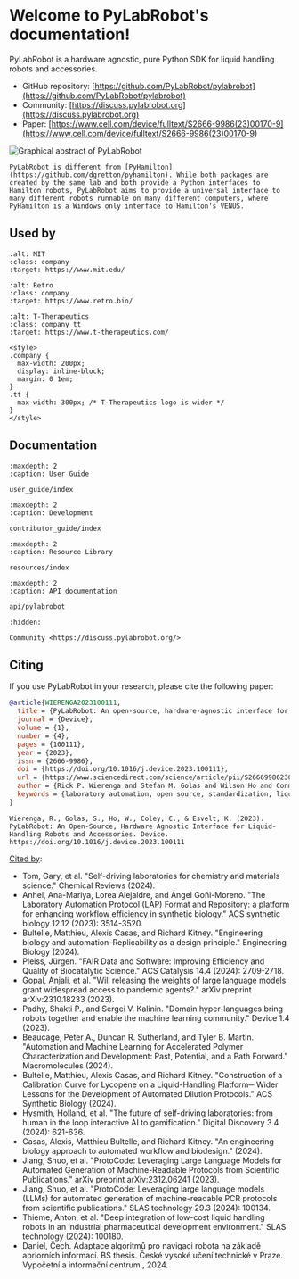 # Welcome to PyLabRobot's documentation!

PyLabRobot is a hardware agnostic, pure Python SDK for liquid handling robots and accessories.

- GitHub repository: [https://github.com/PyLabRobot/pylabrobot](https://github.com/PyLabRobot/pylabrobot)
- Community: [https://discuss.pylabrobot.org](https://discuss.pylabrobot.org)
- Paper: [https://www.cell.com/device/fulltext/S2666-9986(23)00170-9](<https://www.cell.com/device/fulltext/S2666-9986(23)00170-9>)

![Graphical abstract of PyLabRobot](/img/plr.jpg)

```{note}
PyLabRobot is different from [PyHamilton](https://github.com/dgretton/pyhamilton). While both packages are created by the same lab and both provide a Python interfaces to Hamilton robots, PyLabRobot aims to provide a universal interface to many different robots runnable on many different computers, where PyHamilton is a Windows only interface to Hamilton's VENUS.
```

## Used by

```{image} /img/used_by/mit.jpg
:alt: MIT
:class: company
:target: https://www.mit.edu/
```

```{image} /img/used_by/retrobio.webp
:alt: Retro
:class: company
:target: https://www.retro.bio/
```

```{image} /img/used_by/tt.png
:alt: T-Therapeutics
:class: company tt
:target: https://www.t-therapeutics.com/
```

```{raw} html
<style>
.company {
  max-width: 200px;
  display: inline-block;
  margin: 0 1em;
}
.tt {
  max-width: 300px; /* T-Therapeutics logo is wider */
}
</style>
```

## Documentation

```{toctree}
:maxdepth: 2
:caption: User Guide

user_guide/index
```

```{toctree}
:maxdepth: 2
:caption: Development

contributor_guide/index
```

```{toctree}
:maxdepth: 2
:caption: Resource Library

resources/index
```

```{toctree}
:maxdepth: 2
:caption: API documentation

api/pylabrobot
```

```{toctree}
:hidden:

Community <https://discuss.pylabrobot.org/>
```

## Citing

If you use PyLabRobot in your research, please cite the following paper:

```bibtex
@article{WIERENGA2023100111,
  title = {PyLabRobot: An open-source, hardware-agnostic interface for liquid-handling robots and accessories},
  journal = {Device},
  volume = {1},
  number = {4},
  pages = {100111},
  year = {2023},
  issn = {2666-9986},
  doi = {https://doi.org/10.1016/j.device.2023.100111},
  url = {https://www.sciencedirect.com/science/article/pii/S2666998623001709},
  author = {Rick P. Wierenga and Stefan M. Golas and Wilson Ho and Connor W. Coley and Kevin M. Esvelt},
  keywords = {laboratory automation, open source, standardization, liquid-handling robots},
}
```

```
Wierenga, R., Golas, S., Ho, W., Coley, C., & Esvelt, K. (2023). PyLabRobot: An Open-Source, Hardware Agnostic Interface for Liquid-Handling Robots and Accessories. Device. https://doi.org/10.1016/j.device.2023.100111
```

[Cited by](https://scholar.google.com/scholar?cites=4498189371108132583):

- Tom, Gary, et al. "Self-driving laboratories for chemistry and materials science." Chemical Reviews (2024).
- Anhel, Ana-Mariya, Lorea Alejaldre, and Ángel Goñi-Moreno. "The Laboratory Automation Protocol (LAP) Format and Repository: a platform for enhancing workflow efficiency in synthetic biology." ACS synthetic biology 12.12 (2023): 3514-3520.
- Bultelle, Matthieu, Alexis Casas, and Richard Kitney. "Engineering biology and automation–Replicability as a design principle." Engineering Biology (2024).
- Pleiss, Jürgen. "FAIR Data and Software: Improving Efficiency and Quality of Biocatalytic Science." ACS Catalysis 14.4 (2024): 2709-2718.
- Gopal, Anjali, et al. "Will releasing the weights of large language models grant widespread access to pandemic agents?." arXiv preprint arXiv:2310.18233 (2023).
- Padhy, Shakti P., and Sergei V. Kalinin. "Domain hyper-languages bring robots together and enable the machine learning community." Device 1.4 (2023).
- Beaucage, Peter A., Duncan R. Sutherland, and Tyler B. Martin. "Automation and Machine Learning for Accelerated Polymer Characterization and Development: Past, Potential, and a Path Forward." Macromolecules (2024).
- Bultelle, Matthieu, Alexis Casas, and Richard Kitney. "Construction of a Calibration Curve for Lycopene on a Liquid-Handling Platform─ Wider Lessons for the Development of Automated Dilution Protocols." ACS Synthetic Biology (2024).
- Hysmith, Holland, et al. "The future of self-driving laboratories: from human in the loop interactive AI to gamification." Digital Discovery 3.4 (2024): 621-636.
- Casas, Alexis, Matthieu Bultelle, and Richard Kitney. "An engineering biology approach to automated workflow and biodesign." (2024).
- Jiang, Shuo, et al. "ProtoCode: Leveraging Large Language Models for Automated Generation of Machine-Readable Protocols from Scientific Publications." arXiv preprint arXiv:2312.06241 (2023).
- Jiang, Shuo, et al. "ProtoCode: Leveraging large language models (LLMs) for automated generation of machine-readable PCR protocols from scientific publications." SLAS technology 29.3 (2024): 100134.
- Thieme, Anton, et al. "Deep integration of low-cost liquid handling robots in an industrial pharmaceutical development environment." SLAS technology (2024): 100180.
- Daniel, Čech. Adaptace algoritmů pro navigaci robota na základě apriorních informací. BS thesis. České vysoké učení technické v Praze. Vypočetní a informační centrum., 2024.
